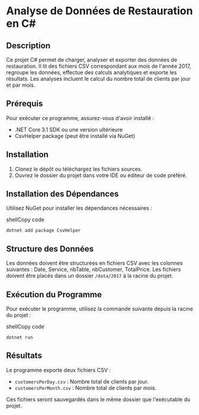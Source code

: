 Analyse de Données de Restauration en C#
========================================

Description
-----------

Ce projet C# permet de charger, analyser et exporter des données de restauration. Il lit des fichiers CSV correspondant aux mois de l'année 2017, regroupe les données, effectue des calculs analytiques et exporte les résultats. Les analyses incluent le calcul du nombre total de clients par jour et par mois.

Prérequis
---------

Pour exécuter ce programme, assurez-vous d'avoir installé :

*   .NET Core 3.1 SDK ou une version ultérieure
*   CsvHelper package (peut être installé via NuGet)

Installation
------------

1.  Clonez le dépôt ou téléchargez les fichiers sources.
2.  Ouvrez le dossier du projet dans votre IDE ou éditeur de code préféré.

Installation des Dépendances
----------------------------

Utilisez NuGet pour installer les dépendances nécessaires :

shellCopy code

`dotnet add package CsvHelper`

Structure des Données
---------------------

Les données doivent être structurées en fichiers CSV avec les colonnes suivantes : Date, Service, nbTable, nbCustomer, TotalPrice. Les fichiers doivent être placés dans un dossier `/data/2017` à la racine du projet.

Exécution du Programme
----------------------

Pour exécuter le programme, utilisez la commande suivante depuis la racine du projet :

shellCopy code

`dotnet run`

Résultats
---------

Le programme exporte deux fichiers CSV :

*   `customersPerDay.csv` : Nombre total de clients par jour.
*   `customersPerMonth.csv` : Nombre total de clients par mois.

Ces fichiers seront sauvegardés dans le même dossier que l'exécutable du projet.